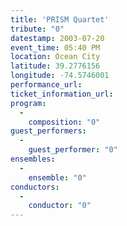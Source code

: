 ```yaml
---
title: 'PRISM Quartet'
tribute: "0"
datestamp: 2003-07-20
event_time: 05:40 PM
location: Ocean City
latitude: 39.2776156
longitude: -74.5746001
performance_url: 
ticket_information_url: 
program: 
  -
    composition: "0"
guest_performers: 
  -
    guest_performer: "0"
ensembles: 
  -
    ensemble: "0"
conductors: 
  -
    conductor: "0"
---
```

